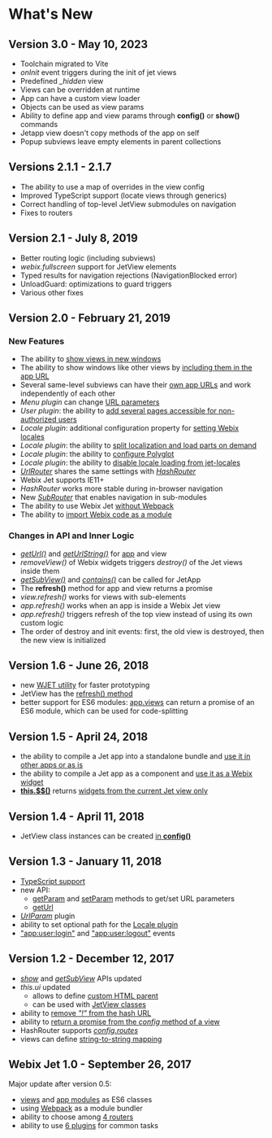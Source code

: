 # What's New

## Version 3.0 - May 10, 2023

* Toolchain migrated to Vite
* *onInit* event triggers during the init of jet views
* Predefined *_hidden* view
* Views can be overridden at runtime
* App can have a custom view loader
* Objects can be used as view params
* Ability to define app and view params through **config()** or **show()** commands
* Jetapp view doesn't copy methods of the app on self
* Popup subviews leave empty elements in parent collections

## Versions 2.1.1 - 2.1.7

* The ability to use a map of overrides in the view config
* Improved TypeScript support (locate views through generics)
* Correct handling of top-level JetView submodules on navigation
* Fixes to routers

## Version 2.1 - July 8, 2019

* Better routing logic (including subviews)
* *webix.fullscreen* support for JetView elements
* Typed results for navigation rejections (NavigationBlocked error)
* UnloadGuard: optimizations to guard triggers
* Various other fixes

## Version 2.0 - February 21, 2019

### New Features

* The ability to [show views in new windows](api/jetview-api.md#showing-a-subview-in-a-new-window)
* The ability to show windows like other views by [including them in the app URL](part-ii-webix-jet-in-details/popups-and-windows.md#including-windows-in-the-app-url)
* Several same-level subviews can have their [own app URLs](part-ii-webix-jet-in-details/views.md#3-several-dynamic-subviews) and work independently of each other
* *Menu plugin* can change [URL parameters](part-ii-webix-jet-in-details/plugins.md#using-the-plugin-to-change-url-parameters)
* *User plugin*: the ability to [add several pages accessible for non-authorized users](part-ii-webix-jet-in-details/plugins.md#adding-public-pages)
* *Locale plugin*: additional configuration property for [setting Webix locales](part-ii-webix-jet-in-details/plugins.md#combining-with-webix-locales)
* *Locale plugin*: the ability to [split localization and load parts on demand](part-ii-webix-jet-in-details/plugins.md#splitting-localization)
* *Locale plugin*: the ability to [configure Polyglot](part-ii-webix-jet-in-details/plugins.md#configuring-polyglot)
* *Locale plugin*: the ability to [disable locale loading from jet-locales](part-ii-webix-jet-in-details/plugins.md#path-for-the-locale-plugin)
* [*UrlRouter*](part-ii-webix-jet-in-details/routers.md#2-url-router) shares the same settings with [*HashRouter*](part-ii-webix-jet-in-details/routers.md#1-hash-router-default)
* Webix Jet supports IE11+
* *HashRouter* works more stable during in-browser navigation
* New [*SubRouter*](part-ii-webix-jet-in-details/routers.md#5-sub-router) that enables navigation in sub-modules
* The ability to use Webix Jet [without Webpack](part-iv-toolchain/using-webix-jet-without-webpack.md)
* The ability to [import Webix code as a module](part-iv-toolchain/importing-webix-as-module.md)

### Changes in API and Inner Logic

* [*getUrl()*](api/jetview-api.md#this-geturl) and [*getUrlString()*](api/jetview-api.md#this-geturlstring) for [app](api/jetapp-methods.md#app-geturl) and view
* *removeView()* of Webix widgets triggers *destroy()* of the Jet views inside them
* [*getSubView()*](api/jetapp-methods.md#app-getsubview) and [*contains()*](api/jetapp-methods.md#app-contains) can be called for JetApp
* The **refresh()** method for app and view returns a promise
* *view.refresh()* works for views with sub-elements
* *app.refresh()* works when an app is inside a Webix Jet view
* *app.refresh()* triggers refresh of the top view instead of using its own custom logic
* The order of destroy and init events: first, the old view is destroyed, then the new view is initialized

## Version 1.6 - June 26, 2018

* new [WJET utility](part-iv-toolchain/wjet-utility-for-faster-prototyping.md) for faster prototyping
* JetView has the [refresh\(\) method](api/jetview-api.md#this-refresh)
* better support for ES6 modules: [app.views](part-ii-webix-jet-in-details/app-config.md#code-splitting) can return a promise of an ES6 module, which can be used for code-splitting

## Version 1.5 - April 24, 2018

* the ability to compile a Jet app into a standalone bundle and [use it in other apps or as is](part-iv-toolchain/big-app-development.md#modules-and-large-app-development)
* the ability to compile a Jet app as a component and [use it as a Webix widget](part-iv-toolchain/big-app-development.md#using-jet-app-as-a-widget)
* [**this.$$\(\)**](api/jetview-api.md#this-usdusd) returns [widgets from the current Jet view only](part-ii-webix-jet-in-details/referencing-views.md#5-referencing-webix-widgets)

## Version 1.4 - April 11, 2018

* JetView class instances can be created [in **config\(\)**](part-ii-webix-jet-in-details/views.md#jetview-constructor)

## Version 1.3 - January 11, 2018

* [TypeScript support](part-iv-toolchain/using-typescript.md)
* new API:
  * [getParam](api/jetview-api.md#this-getparam) and [setParam](api/jetview-api.md#this-setparam) methods to get/set URL parameters
  * [getUrl](api/jetview-api.md#this-geturl)
* [_UrlParam_](part-ii-webix-jet-in-details/plugins.md#urlparam-plugin) plugin
* ability to set optional path for the [Locale plugin](part-ii-webix-jet-in-details/plugins.md#locale-plugin)
* ["app:user:login"](part-ii-webix-jet-in-details/api/jetapp-events.md#app-user-login) and ["app:user:logout"](part-ii-webix-jet-in-details/api/jetapp-events.md#app-user-logout) events

## Version 1.2 - December 12, 2017

* [_show_](api/jetview-api.md#this-show) and [_getSubView_](api/jetview-api.md#this-getsubview) APIs updated
* _this.ui_ updated
  * allows to define [custom HTML parent](api/jetview-api.md#optional-container-parameter)
  * can be used with [JetView classes](part-ii-webix-jet-in-details/popups-and-windows.md#windows-as-jet-view-classes)
* ability to [remove _"!"_ from the hash URL](part-ii-webix-jet-in-details/routers.md#hiding-the-in-the-url)
* ability to [return a promise from the _config_ method of a view](part-ii-webix-jet-in-details/asynchronous-views.md#a-promise-returned-by-config-of-a-class-view)
* HashRouter supports [_config.routes_](part-ii-webix-jet-in-details/app-config.md#beautifying-the-url)
* views can define [string-to-string mapping](part-ii-webix-jet-in-details/app-config.md#changing-view-creation-logic)

## Webix Jet 1.0 - September 26, 2017

Major update after version 0.5:

* [views](part-i-basic-usage/creating-views.md) and [app modules](part-i-basic-usage/creating-apps.md) as ES6 classes
* using [Webpack](https://webpack.js.org/) as a module bundler
* ability to choose among [4 routers](part-ii-webix-jet-in-details/routers.md)
* ability to use [6 plugins](part-ii-webix-jet-in-details/plugins.md) for common tasks

